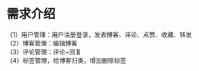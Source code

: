 # 需求介绍
（1）用户管理：用户注册登录，发表博客、评论、点赞、收藏、转发<br/>
（2）博客管理：编辑博客<br/>
（3）评论管理：评论+回复<br/>
（4）标签管理，给博客归类，增加删除标签
